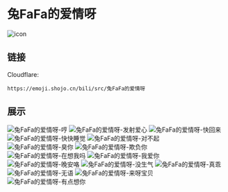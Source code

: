 # 兔FaFa的爱情呀
![icon](https://emoji.shojo.cn/bili/src/兔FaFa的爱情呀/icon.png)
## 链接
Cloudflare:
```
https://emoji.shojo.cn/bili/src/兔FaFa的爱情呀
```
## 展示
![兔FaFa的爱情呀-哼](https://emoji.shojo.cn/bili/src/兔FaFa的爱情呀/兔FaFa的爱情呀-哼.png)
![兔FaFa的爱情呀-发射爱心](https://emoji.shojo.cn/bili/src/兔FaFa的爱情呀/兔FaFa的爱情呀-发射爱心.png)
![兔FaFa的爱情呀-快回来](https://emoji.shojo.cn/bili/src/兔FaFa的爱情呀/兔FaFa的爱情呀-快回来.png)
![兔FaFa的爱情呀-快快睡觉](https://emoji.shojo.cn/bili/src/兔FaFa的爱情呀/兔FaFa的爱情呀-快快睡觉.png)
![兔FaFa的爱情呀-对不起](https://emoji.shojo.cn/bili/src/兔FaFa的爱情呀/兔FaFa的爱情呀-对不起.png)
![兔FaFa的爱情呀-臭你](https://emoji.shojo.cn/bili/src/兔FaFa的爱情呀/兔FaFa的爱情呀-臭你.png)
![兔FaFa的爱情呀-欺负你](https://emoji.shojo.cn/bili/src/兔FaFa的爱情呀/兔FaFa的爱情呀-欺负你.png)
![兔FaFa的爱情呀-在想我吗](https://emoji.shojo.cn/bili/src/兔FaFa的爱情呀/兔FaFa的爱情呀-在想我吗.png)
![兔FaFa的爱情呀-我爱你](https://emoji.shojo.cn/bili/src/兔FaFa的爱情呀/兔FaFa的爱情呀-我爱你.png)
![兔FaFa的爱情呀-晚安咯](https://emoji.shojo.cn/bili/src/兔FaFa的爱情呀/兔FaFa的爱情呀-晚安咯.png)
![兔FaFa的爱情呀-没生气](https://emoji.shojo.cn/bili/src/兔FaFa的爱情呀/兔FaFa的爱情呀-没生气.png)
![兔FaFa的爱情呀-真乖](https://emoji.shojo.cn/bili/src/兔FaFa的爱情呀/兔FaFa的爱情呀-真乖.png)
![兔FaFa的爱情呀-无语](https://emoji.shojo.cn/bili/src/兔FaFa的爱情呀/兔FaFa的爱情呀-无语.png)
![兔FaFa的爱情呀-来呀宝贝](https://emoji.shojo.cn/bili/src/兔FaFa的爱情呀/兔FaFa的爱情呀-来呀宝贝.png)
![兔FaFa的爱情呀-有点想你](https://emoji.shojo.cn/bili/src/兔FaFa的爱情呀/兔FaFa的爱情呀-有点想你.png)
